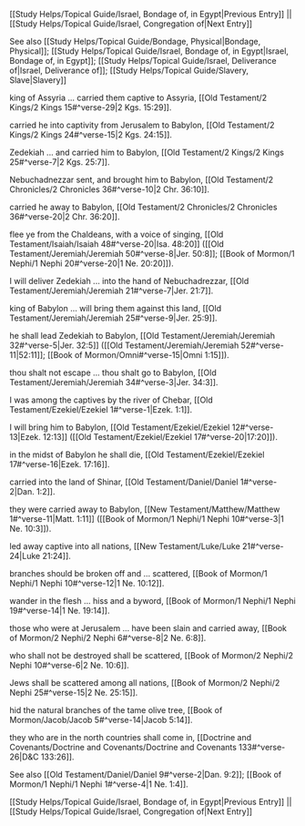 [[Study Helps/Topical Guide/Israel, Bondage of, in Egypt|Previous Entry]]  ||  [[Study Helps/Topical Guide/Israel, Congregation of|Next Entry]]

 See also [[Study Helps/Topical Guide/Bondage, Physical|Bondage, Physical]]; [[Study Helps/Topical Guide/Israel, Bondage of, in Egypt|Israel, Bondage of, in Egypt]]; [[Study Helps/Topical Guide/Israel, Deliverance of|Israel, Deliverance of]]; [[Study Helps/Topical Guide/Slavery, Slave|Slavery]]

 king of Assyria ... carried them captive to Assyria, [[Old Testament/2 Kings/2 Kings 15#^verse-29|2 Kgs. 15:29]].

 carried he into captivity from Jerusalem to Babylon, [[Old Testament/2 Kings/2 Kings 24#^verse-15|2 Kgs. 24:15]].

 Zedekiah ... and carried him to Babylon, [[Old Testament/2 Kings/2 Kings 25#^verse-7|2 Kgs. 25:7]].

 Nebuchadnezzar sent, and brought him to Babylon, [[Old Testament/2 Chronicles/2 Chronicles 36#^verse-10|2 Chr. 36:10]].

 carried he away to Babylon, [[Old Testament/2 Chronicles/2 Chronicles 36#^verse-20|2 Chr. 36:20]].

 flee ye from the Chaldeans, with a voice of singing, [[Old Testament/Isaiah/Isaiah 48#^verse-20|Isa. 48:20]] ([[Old Testament/Jeremiah/Jeremiah 50#^verse-8|Jer. 50:8]]; [[Book of Mormon/1 Nephi/1 Nephi 20#^verse-20|1 Ne. 20:20]]).

 I will deliver Zedekiah ... into the hand of Nebuchadrezzar, [[Old Testament/Jeremiah/Jeremiah 21#^verse-7|Jer. 21:7]].

 king of Babylon ... will bring them against this land, [[Old Testament/Jeremiah/Jeremiah 25#^verse-9|Jer. 25:9]].

 he shall lead Zedekiah to Babylon, [[Old Testament/Jeremiah/Jeremiah 32#^verse-5|Jer. 32:5]] ([[Old Testament/Jeremiah/Jeremiah 52#^verse-11|52:11]]; [[Book of Mormon/Omni#^verse-15|Omni 1:15]]).

 thou shalt not escape ... thou shalt go to Babylon, [[Old Testament/Jeremiah/Jeremiah 34#^verse-3|Jer. 34:3]].

 I was among the captives by the river of Chebar, [[Old Testament/Ezekiel/Ezekiel 1#^verse-1|Ezek. 1:1]].

 I will bring him to Babylon, [[Old Testament/Ezekiel/Ezekiel 12#^verse-13|Ezek. 12:13]] ([[Old Testament/Ezekiel/Ezekiel 17#^verse-20|17:20]]).

 in the midst of Babylon he shall die, [[Old Testament/Ezekiel/Ezekiel 17#^verse-16|Ezek. 17:16]].

 carried into the land of Shinar, [[Old Testament/Daniel/Daniel 1#^verse-2|Dan. 1:2]].

 they were carried away to Babylon, [[New Testament/Matthew/Matthew 1#^verse-11|Matt. 1:11]] ([[Book of Mormon/1 Nephi/1 Nephi 10#^verse-3|1 Ne. 10:3]]).

 led away captive into all nations, [[New Testament/Luke/Luke 21#^verse-24|Luke 21:24]].

 branches should be broken off and ... scattered, [[Book of Mormon/1 Nephi/1 Nephi 10#^verse-12|1 Ne. 10:12]].

 wander in the flesh ... hiss and a byword, [[Book of Mormon/1 Nephi/1 Nephi 19#^verse-14|1 Ne. 19:14]].

 those who were at Jerusalem ... have been slain and carried away, [[Book of Mormon/2 Nephi/2 Nephi 6#^verse-8|2 Ne. 6:8]].

 who shall not be destroyed shall be scattered, [[Book of Mormon/2 Nephi/2 Nephi 10#^verse-6|2 Ne. 10:6]].

 Jews shall be scattered among all nations, [[Book of Mormon/2 Nephi/2 Nephi 25#^verse-15|2 Ne. 25:15]].

 hid the natural branches of the tame olive tree, [[Book of Mormon/Jacob/Jacob 5#^verse-14|Jacob 5:14]].

 they who are in the north countries shall come in, [[Doctrine and Covenants/Doctrine and Covenants/Doctrine and Covenants 133#^verse-26|D&C 133:26]].

 See also [[Old Testament/Daniel/Daniel 9#^verse-2|Dan. 9:2]]; [[Book of Mormon/1 Nephi/1 Nephi 1#^verse-4|1 Ne. 1:4]].

[[Study Helps/Topical Guide/Israel, Bondage of, in Egypt|Previous Entry]]  ||  [[Study Helps/Topical Guide/Israel, Congregation of|Next Entry]]